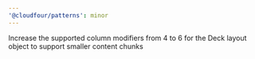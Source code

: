 ```yaml
---
'@cloudfour/patterns': minor
---
```


Increase the supported column modifiers from 4 to 6 for the Deck layout object to support smaller content chunks
